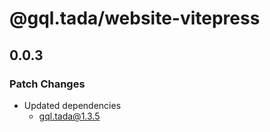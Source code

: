 # @gql.tada/website-vitepress

## 0.0.3

### Patch Changes

- Updated dependencies
  - gql.tada@1.3.5
